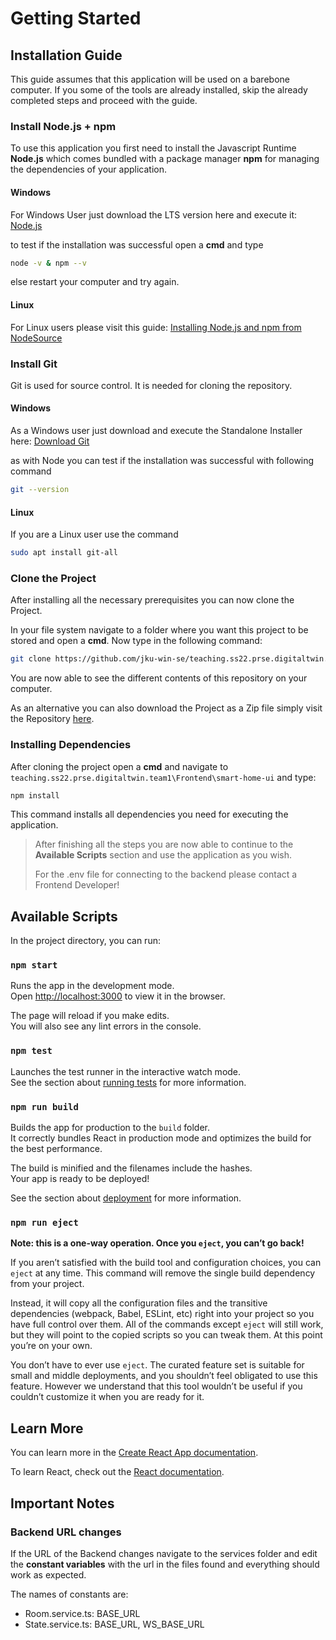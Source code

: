 # Getting Started

## Installation Guide

This guide assumes that this application will be used on a barebone computer. If you some of the tools are already installed, skip the already completed steps and proceed with the guide.

### Install Node.js + npm

To use this application you first need to install the Javascript Runtime **Node.js** which comes bundled with a package manager **npm** for managing the dependencies of your application.

#### Windows

For Windows User just download the LTS version here and execute it: [Node.js](https://nodejs.org/en/download/)

to test if the installation was successful open a **cmd** and type

```bash
node -v & npm --v
```

else restart your computer and try again.

#### Linux

For Linux users please visit this guide: [Installing Node.js and npm from NodeSource](https://linuxize.com/post/how-to-install-node-js-on-ubuntu-20-04/#installing-nodejs-and-npm-from-nodesource)

### Install Git

Git is used for source control. It is needed for cloning the repository.

#### Windows

As a Windows user just download and execute the Standalone Installer here: [Download Git](http://git-scm.com/download/win)

as with Node you can test if the installation was successful with following command

```bash
git --version
```

#### Linux

If you are a Linux user use the command

```bash
sudo apt install git-all
```

### Clone the Project

After installing all the necessary prerequisites you can now clone the Project.

In your file system navigate to a folder where you want this project to be stored and open a **cmd**. Now type in the following command:

```bash
git clone https://github.com/jku-win-se/teaching.ss22.prse.digitaltwin.team1.git
```

You are now able to see the different contents of this repository on your computer.

As an alternative you can also download the Project as a Zip file simply visit the Repository [here](https://github.com/jku-win-se/teaching.ss22.prse.digitaltwin.team1).

### Installing Dependencies

After cloning the project open a **cmd** and navigate to `teaching.ss22.prse.digitaltwin.team1\Frontend\smart-home-ui` and type:

```bash
npm install
```

This command installs all dependencies you need for executing the application.

> After finishing all the steps you are now able to continue to the **Available Scripts** section and use the application as you wish.
>
> For the .env file for connecting to the backend please contact a Frontend Developer!

## Available Scripts

In the project directory, you can run:

### `npm start`

Runs the app in the development mode.\
Open [http://localhost:3000](http://localhost:3000) to view it in the browser.

The page will reload if you make edits.\
You will also see any lint errors in the console.

### `npm test`

Launches the test runner in the interactive watch mode.\
See the section about [running tests](https://facebook.github.io/create-react-app/docs/running-tests) for more information.

### `npm run build`

Builds the app for production to the `build` folder.\
It correctly bundles React in production mode and optimizes the build for the best performance.

The build is minified and the filenames include the hashes.\
Your app is ready to be deployed!

See the section about [deployment](https://facebook.github.io/create-react-app/docs/deployment) for more information.

### `npm run eject`

**Note: this is a one-way operation. Once you `eject`, you can’t go back!**

If you aren’t satisfied with the build tool and configuration choices, you can `eject` at any time. This command will remove the single build dependency from your project.

Instead, it will copy all the configuration files and the transitive dependencies (webpack, Babel, ESLint, etc) right into your project so you have full control over them. All of the commands except `eject` will still work, but they will point to the copied scripts so you can tweak them. At this point you’re on your own.

You don’t have to ever use `eject`. The curated feature set is suitable for small and middle deployments, and you shouldn’t feel obligated to use this feature. However we understand that this tool wouldn’t be useful if you couldn’t customize it when you are ready for it.

## Learn More

You can learn more in the [Create React App documentation](https://facebook.github.io/create-react-app/docs/getting-started).

To learn React, check out the [React documentation](https://reactjs.org/).

## Important Notes

### Backend URL changes

If the URL of the Backend changes navigate to the services folder and edit the **constant variables** with the url in the files found and everything should work as expected.

The names of constants are:

- Room.service.ts: BASE_URL
- State.service.ts: BASE_URL, WS_BASE_URL
